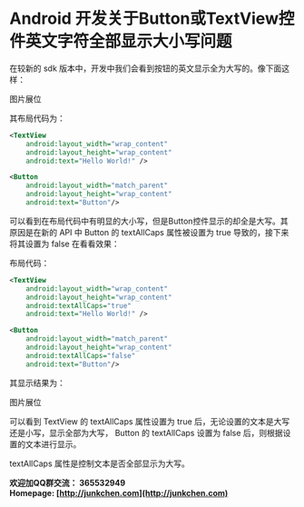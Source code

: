 # **Android 开发关于Button或TextView控件英文字符全部显示大小写问题** #

在较新的 sdk 版本中，开发中我们会看到按钮的英文显示全为大写的。像下面这样：  

图片展位  

其布局代码为：  

```xml
<TextView
    android:layout_width="wrap_content"
    android:layout_height="wrap_content"
    android:text="Hello World!" />

<Button
    android:layout_width="match_parent"
    android:layout_height="wrap_content"
    android:text="Button"/>
```

可以看到在布局代码中有明显的大小写，但是Button控件显示的却全是大写。其原因是在新的 API 中 Button 的 textAllCaps 属性被设置为 true 导致的，接下来将其设置为 false 在看看效果：  

布局代码：  

```xml
<TextView
    android:layout_width="wrap_content"
    android:layout_height="wrap_content"
    android:textAllCaps="true"
    android:text="Hello World!" />

<Button
    android:layout_width="match_parent"
    android:layout_height="wrap_content"
    android:textAllCaps="false"
    android:text="Button"/>
```

其显示结果为：  

图片展位  

可以看到 TextView 的 textAllCaps 属性设置为 true 后，无论设置的文本是大写还是小写，显示全部为大写， Button 的 textAllCaps 设置为 false 后，则根据设置的文本进行显示。  

textAllCaps 属性是控制文本是否全部显示为大写。    

**欢迎加QQ群交流： 365532949**  
**Homepage: [http://junkchen.com](http://junkchen.com)**  